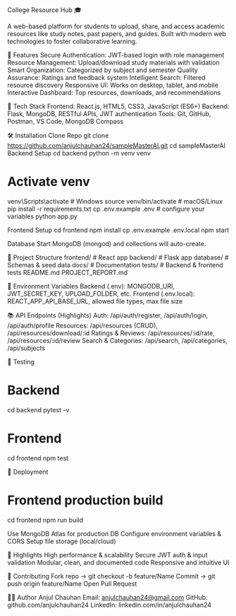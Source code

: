 College Resource Hub 🎓

A web-based platform for students to upload, share, and access academic resources like study notes, past papers, and guides. Built with modern web technologies to foster collaborative learning.

🌟 Features
Secure Authentication: JWT-based login with role management
Resource Management: Upload/download study materials with validation
Smart Organization: Categorized by subject and semester
Quality Assurance: Ratings and feedback system
Intelligent Search: Filtered resource discovery
Responsive UI: Works on desktop, tablet, and mobile
Interactive Dashboard: Top resources, downloads, and recommendations

🚀 Tech Stack
Frontend: React.js, HTML5, CSS3, JavaScript (ES6+)
Backend: Flask, MongoDB, RESTful APIs, JWT authentication
Tools: Git, GitHub, Postman, VS Code, MongoDB Compass

🛠 Installation
Clone Repo
git clone https://github.com/anjulchauhan24/sampleMasterAI.git
cd sampleMasterAI
Backend Setup
cd backend
python -m venv venv
# Activate venv
venv\Scripts\activate  # Windows
source venv/bin/activate  # macOS/Linux
pip install -r requirements.txt
cp .env.example .env  # configure your variables
python app.py


Frontend Setup
cd frontend
npm install
cp .env.example .env.local
npm start


Database
Start MongoDB (mongod) and collections will auto-create.

📂 Project Structure
frontend/       # React app
backend/        # Flask app
database/       # Schemas & seed data
docs/           # Documentation
tests/          # Backend & frontend tests
README.md
PROJECT_REPORT.md

🔧 Environment Variables
Backend (.env): MONGODB_URI, JWT_SECRET_KEY, UPLOAD_FOLDER, etc.
Frontend (.env.local): REACT_APP_API_BASE_URL, allowed file types, max file size

📚 API Endpoints (Highlights)
Auth: /api/auth/register, /api/auth/login, /api/auth/profile
Resources: /api/resources (CRUD), /api/resources/download/:id
Ratings & Reviews: /api/resources/:id/rate, /api/resources/:id/review
Search & Categories: /api/search, /api/categories, /api/subjects

🧪 Testing
# Backend
cd backend
pytest -v

# Frontend
cd frontend
npm test

🚀 Deployment
# Frontend production build
cd frontend
npm run build


Use MongoDB Atlas for production DB
Configure environment variables & CORS
Setup file storage (local/cloud)

🎯 Highlights
High performance & scalability
Secure JWT auth & input validation
Modular, clean, and documented code
Responsive and intuitive UI

🤝 Contributing
Fork repo → git checkout -b feature/Name
Commit → git push origin feature/Name
Open Pull Request

👨‍💻 Author
Anjul Chauhan
Email: anjulchauhan24@gmail.com
GitHub: github.com/anjulchauhan24
LinkedIn: linkedin.com/in/anjulchauhan24

